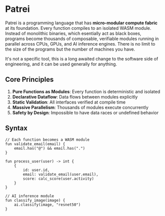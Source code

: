 # Patrei

Patrei is a programming language that has **micro-modular compute fabric** at its foundation. Every function compiles to an isolated WASM module. Instead of monolithic binaries, which esentially act as black boxes, programs become thousands of composable, verifiable modules running in parallel across CPUs, GPUs, and AI inference engines. There is no limit to the size of the programs but the number of machines you have.

It's not a specific tool, this is a long awaited change to the software side of engineering, and it can be used generally for anything.

## Core Principles

1. **Pure Functions as Modules**: Every function is deterministic and isolated
2. **Declarative Dataflow**: Data flows between modules explicitly  
3. **Static Validation**: All interfaces verified at compile time
4. **Massive Parallelism**: Thousands of modules execute concurrently
5. **Safety by Design**: Impossible to have data races or undefined behavior

## Syntax

```patrei
// Each function becomes a WASM module
fun validate_email(email) {
    email.has("@") && email.has(".")
}

fun process_user(user) -> int {
    {
        id: user.id,
        email: validate_email(user.email),
        score: calc_score(user.activity)
    }
}

// AI inference module  
fun classify_image(image) {
    ai.classify(image, "resnet50")
}
```
